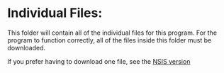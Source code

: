 # Individual Files:

This folder will contain all of the individual files for this program. For the program to function correctly, all of the files inside this folder must be downloaded.

If you prefer having to download one file, see the [NSIS version ](https://github.com/T1taniumF0rge/Software/tree/main/PySoft/Large%20Projects/SQLite%20Password%20Manager/NSIS)
